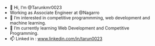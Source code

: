 - 👋 Hi, I’m @Tarunkmr0023
- Working as Associate Engineer at @Nagarro
- 👀 I’m interested in competitive programmming, web development and machine learning.
- 🌱 I’m currently learning Web Development and Competitive Programming.
- 📫 Linked in : www.linkedin.com/in/tarun0023
